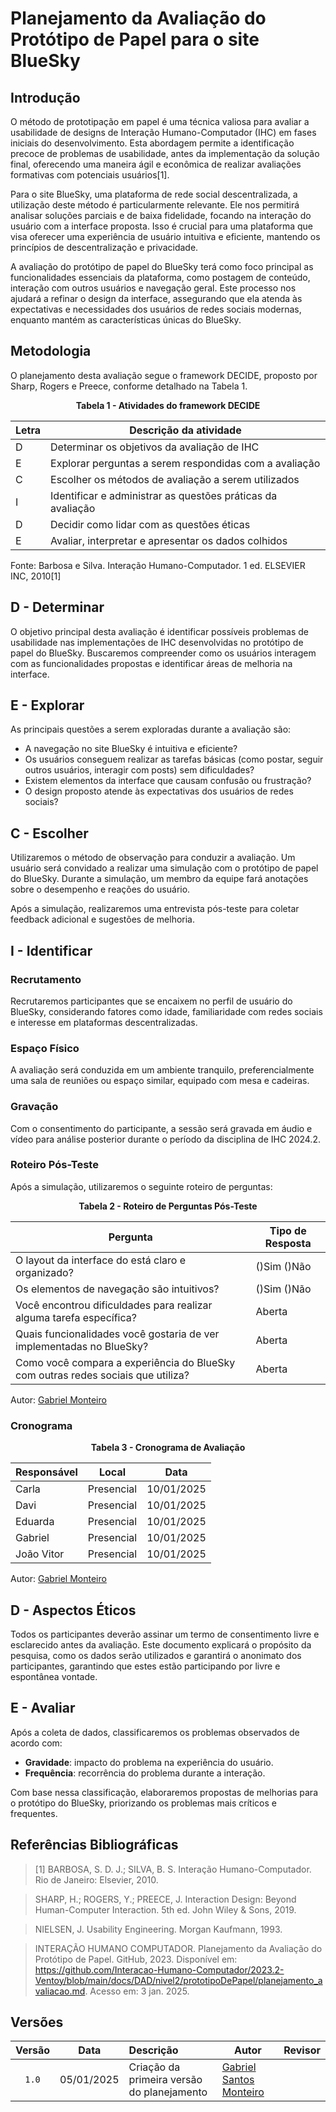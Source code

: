 # Planejamento da Avaliação do Protótipo de Papel para o site BlueSky

## Introdução

O método de prototipação em papel é uma técnica valiosa para avaliar a usabilidade de designs de Interação Humano-Computador (IHC) em fases iniciais do desenvolvimento. Esta abordagem permite a identificação precoce de problemas de usabilidade, antes da implementação da solução final, oferecendo uma maneira ágil e econômica de realizar avaliações formativas com potenciais usuários[1].

Para o site BlueSky, uma plataforma de rede social descentralizada, a utilização deste método é particularmente relevante. Ele nos permitirá analisar soluções parciais e de baixa fidelidade, focando na interação do usuário com a interface proposta. Isso é crucial para uma plataforma que visa oferecer uma experiência de usuário intuitiva e eficiente, mantendo os princípios de descentralização e privacidade.

A avaliação do protótipo de papel do BlueSky terá como foco principal as funcionalidades essenciais da plataforma, como postagem de conteúdo, interação com outros usuários e navegação geral. Este processo nos ajudará a refinar o design da interface, assegurando que ela atenda às expectativas e necessidades dos usuários de redes sociais modernas, enquanto mantém as características únicas do BlueSky.

## Metodologia

O planejamento desta avaliação segue o framework DECIDE, proposto por Sharp, Rogers e Preece, conforme detalhado na Tabela 1.

<p align="center"><b>Tabela 1 - Atividades do framework DECIDE</b></p>

| Letra | Descrição da atividade |
|-------|------------------------|
| D | Determinar os objetivos da avaliação de IHC |
| E | Explorar perguntas a serem respondidas com a avaliação |
| C | Escolher os métodos de avaliação a serem utilizados |
| I | Identificar e administrar as questões práticas da avaliação |
| D | Decidir como lidar com as questões éticas |
| E | Avaliar, interpretar e apresentar os dados colhidos |

Fonte: Barbosa e Silva. Interação Humano-Computador. 1 ed. ELSEVIER INC, 2010[1]

## D - Determinar

O objetivo principal desta avaliação é identificar possíveis problemas de usabilidade nas implementações de IHC desenvolvidas no protótipo de papel do BlueSky. Buscaremos compreender como os usuários interagem com as funcionalidades propostas e identificar áreas de melhoria na interface.

## E - Explorar

As principais questões a serem exploradas durante a avaliação são:

- A navegação no site BlueSky é intuitiva e eficiente?
- Os usuários conseguem realizar as tarefas básicas (como postar, seguir outros usuários, interagir com posts) sem dificuldades?
- Existem elementos da interface que causam confusão ou frustração?
- O design proposto atende às expectativas dos usuários de redes sociais?

## C - Escolher

Utilizaremos o método de observação para conduzir a avaliação. Um usuário será convidado a realizar uma simulação com o protótipo de papel do BlueSky. Durante a simulação, um membro da equipe fará anotações sobre o desempenho e reações do usuário.

Após a simulação, realizaremos uma entrevista pós-teste para coletar feedback adicional e sugestões de melhoria.

## I - Identificar

### Recrutamento

Recrutaremos participantes que se encaixem no perfil de usuário do BlueSky, considerando fatores como idade, familiaridade com redes sociais e interesse em plataformas descentralizadas.

### Espaço Físico

A avaliação será conduzida em um ambiente tranquilo, preferencialmente uma sala de reuniões ou espaço similar, equipado com mesa e cadeiras.

### Gravação

Com o consentimento do participante, a sessão será gravada em áudio e vídeo para análise posterior durante o período da disciplina de IHC 2024.2.

### Roteiro Pós-Teste

Após a simulação, utilizaremos o seguinte roteiro de perguntas:

<p align="center"><b>Tabela 2 - Roteiro de Perguntas Pós-Teste</b></p>

| Pergunta | Tipo de Resposta |
|----------|-------------------|
| O layout da interface do está claro e organizado? | ()Sim ()Não |
| Os elementos de navegação são intuitivos? | ()Sim ()Não |
| Você encontrou dificuldades para realizar alguma tarefa específica? | Aberta |
| Quais funcionalidades você gostaria de ver implementadas no BlueSky? | Aberta |
| Como você compara a experiência do BlueSky com outras redes sociais que utiliza? | Aberta |

Autor: [Gabriel Monteiro](https://github.com/GabrielSMonteiro)

### Cronograma

<p align="center"><b>Tabela 3 - Cronograma de Avaliação</b></p>

| Responsável | Local | Data |
|-------------|-------|------|
| Carla | Presencial | 10/01/2025 |
| Davi | Presencial | 10/01/2025 |
| Eduarda | Presencial | 10/01/2025 |
| Gabriel | Presencial | 10/01/2025 |
| João Vitor | Presencial | 10/01/2025 |

Autor: [Gabriel Monteiro](https://github.com/GabrielSMonteiro)

## D - Aspectos Éticos

Todos os participantes deverão assinar um termo de consentimento livre e esclarecido antes da avaliação. Este documento explicará o propósito da pesquisa, como os dados serão utilizados e garantirá o anonimato dos participantes, garantindo que estes estão participando por livre e espontânea vontade.

## E - Avaliar

Após a coleta de dados, classificaremos os problemas observados de acordo com:

- **Gravidade**: impacto do problema na experiência do usuário.
- **Frequência**: recorrência do problema durante a interação.

Com base nessa classificação, elaboraremos propostas de melhorias para o protótipo do BlueSky, priorizando os problemas mais críticos e frequentes.

## Referências Bibliográficas

> [1] BARBOSA, S. D. J.; SILVA, B. S. Interação Humano-Computador. Rio de Janeiro: Elsevier, 2010.

>  SHARP, H.; ROGERS, Y.; PREECE, J. Interaction Design: Beyond Human-Computer Interaction. 5th ed. John Wiley & Sons, 2019.

>  NIELSEN, J. Usability Engineering. Morgan Kaufmann, 1993.

> INTERAÇÃO HUMANO COMPUTADOR. Planejamento da Avaliação do Protótipo de Papel. GitHub, 2023. Disponível em: https://github.com/Interacao-Humano-Computador/2023.2-Ventoy/blob/main/docs/DAD/nivel2/prototipoDePapel/planejamento_avaliacao.md. Acesso em: 3 jan. 2025.




## Versões

| Versão |    Data    | Descrição                                | Autor                                                          | Revisor |
| :----: | :--------: | :--------------------------------------- | -------------------------------------------------------------- | ------- |
| `1.0`  | 05/01/2025 | Criação da primeira versão do planejamento | [Gabriel Santos Monteiro](https://github.com/GabrielSMonteiro) |  |
